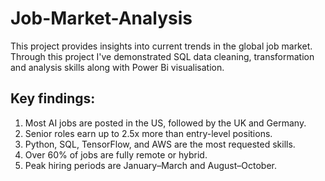 # Job-Market-Analysis

This project provides insights into current trends in the global job market. Through this project I've demonstrated SQL data cleaning, transformation and analysis skills along with Power Bi visualisation.

## Key findings:

1. Most AI jobs are posted in the US, followed by the UK and Germany.
2. Senior roles earn up to 2.5x more than entry-level positions.
3. Python, SQL, TensorFlow, and AWS are the most requested skills.
4. Over 60% of jobs are fully remote or hybrid.
5. Peak hiring periods are January–March and August–October.

